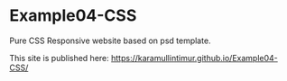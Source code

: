 # Example04-CSS
Pure CSS Responsive website based on psd template.

This site is published here: https://karamullintimur.github.io/Example04-CSS/
